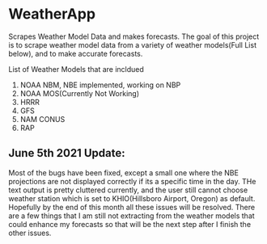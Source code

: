 # WeatherApp
Scrapes Weather Model Data and makes forecasts. The goal of this project is to scrape weather model data from a variety of weather models(Full List below), and to make accurate forecasts.

List of Weather Models that are incldued

<ol>
<li>NOAA NBM, NBE implemented, working on NBP</li>
<li>NOAA MOS(Currently Not Working)</li>
<li>HRRR</li>
<li>GFS</li>
<li>NAM CONUS</li>
<li>RAP</li>
</ol>

## June 5th 2021 Update:
Most of the bugs have been fixed, except a small one where the NBE projections are not displayed correctly if its a specific time in the day. THe text output is pretty cluttered currently, and the user still cannot choose weather station which is set to KHIO(Hillsboro Airport, Oregon) as default. Hopefully by the end of this month all these issues will be resolved. There are a few things that I am still not extracting from the weather models that could enhance my forecasts so that will be the next step after I finish the other issues.
